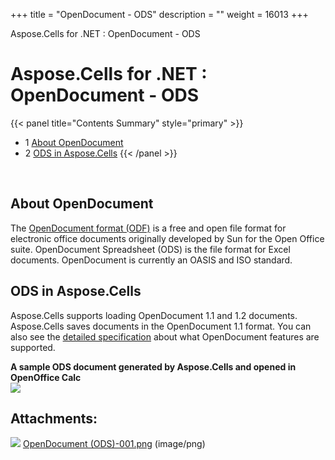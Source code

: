 +++
title = "OpenDocument - ODS" 
description = "" 
weight = 16013 
+++

Aspose.Cells for .NET : OpenDocument - ODS  

# Aspose.Cells for .NET : OpenDocument - ODS


{{< panel title="Contents Summary" style="primary" >}}
*   1 [About OpenDocument](#OpenDocument-ODS-AboutOpenDocument)
*   2 [ODS in Aspose.Cells](#OpenDocument-ODS-ODSinAspose.Cells)
{{< /panel >}}
 

 

## About OpenDocument

The [OpenDocument format (ODF)](http://en.wikipedia.org/wiki/OpenDocument) is a free and open file format for electronic office documents originally developed by Sun for the Open Office suite. OpenDocument Spreadsheet (ODS) is the file format for Excel documents. OpenDocument is currently an OASIS and ISO standard.

## ODS in Aspose.Cells

Aspose.Cells supports loading OpenDocument 1.1 and 1.2 documents. Aspose.Cells saves documents in the OpenDocument 1.1 format. You can also see the [detailed specification](https://docs2.aspose.com/cells/net/gettingstarted/asposecellsfeatures/whatdocumentfeaturesaresupported/save+in+the+ods+-+opendocument+spreadsheet+format) about what OpenDocument features are supported.

**A sample ODS document generated by Aspose.Cells and opened in OpenOffice Calc**  
![](https://docs2.aspose.com/cells/net/attachments/5018352/5114762.png)

## Attachments:

![](https://docs2.aspose.com/cells/net/images/icons/bullet_blue.gif) [OpenDocument (ODS)-001.png](https://docs2.aspose.com/cells/net/attachments/5018352/5114762.png) (image/png)  

